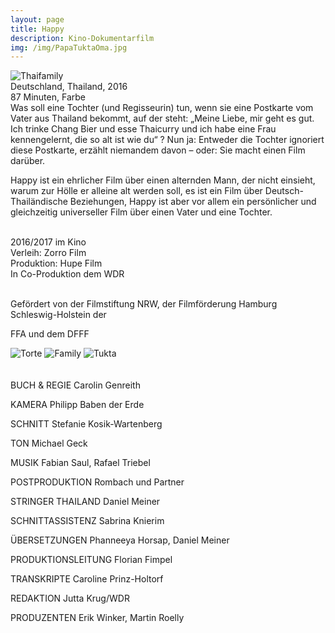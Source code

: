 ```yaml
---
layout: page
title: Happy
description: Kino-Dokumentarfilm
img: /img/PapaTuktaOma.jpg
---
```


<div class="img_row">
	<img class="col three" src="{{ site.baseurl }}/img/Thaifamily_beschnitten.jpg" title="Thaifamily"/>
</div>
Deutschland, Thailand, 2016<br/>
87 Minuten, Farbe
<br/>
<div class="quotation">Was soll eine Tochter (und Regisseurin) tun, wenn sie eine Postkarte vom Vater aus Thailand bekommt, auf der steht: „Meine Liebe, mir geht es gut. Ich trinke Chang Bier und esse Thaicurry und ich habe eine Frau kennengelernt, die so alt ist wie du“ ? 
Nun ja: Entweder die Tochter ignoriert diese Postkarte, erzählt niemandem davon – oder: Sie macht einen Film darüber.

Happy ist ein ehrlicher Film über einen alternden Mann, der nicht einsieht, warum zur Hölle er alleine alt werden soll, es ist ein Film über Deutsch-Thailändische Beziehungen, Happy ist aber vor allem ein persönlicher und gleichzeitig universeller Film über einen Vater und eine Tochter.
</div>
<br/>
<div class="blockquote">2016/2017 im Kino</div>
<div class="blockquote">Verleih: Zorro Film<div/>
<div class="blockquote">Produktion: Hupe Film<div/>
<div class="blockquote">In Co-Produktion dem WDR 

<br/>Gefördert von der Filmstiftung NRW, der Filmförderung Hamburg Schleswig-Holstein der 

FFA und dem DFFF</div>
<div class="img_row">
	<img class="col one" src="{{ site.baseurl }}/img/Caro_Torte.jpg" title="Torte"/>
	<img class="col one" src="{{ site.baseurl }}/img/PapaTuktaOma.jpg" title="Family"/>
	<img class="col one" src="{{ site.baseurl }}/img/tukta.JPG" title="Tukta"/>

</div>
<br/><br/>
<div class="blockquote">
BUCH & REGIE Carolin Genreith 

KAMERA Philipp Baben der Erde 

SCHNITT Stefanie Kosik-Wartenberg 

TON Michael Geck 

MUSIK Fabian Saul, Rafael Triebel

POSTPRODUKTION Rombach und Partner 

STRINGER THAILAND Daniel Meiner 

SCHNITTASSISTENZ Sabrina Knierim 

ÜBERSETZUNGEN Phanneeya Horsap, Daniel Meiner 

PRODUKTIONSLEITUNG Florian Fimpel 

TRANSKRIPTE Caroline Prinz-Holtorf 

REDAKTION Jutta Krug/WDR 

PRODUZENTEN Erik Winker, Martin Roelly

